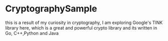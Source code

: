 # CryptographySample
this is a result of my curiosity in cryptography, I am exploring Google's TINK library here, which is a great and powerful crypto library and its written in Go, C++,Python and Java
